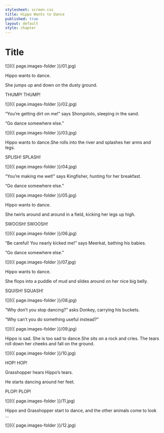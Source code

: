 ```yaml
---
stylesheet: screen.css
title: Hippo Wants to Dance
published: true
layout: default
style: chapter
---
```


# Title

![]({{ page.images-folder }}/01.jpg)

Hippo wants to dance.

She jumps up and down on the dusty ground.

THUMP! THUMP!

![]({{ page.images-folder }}/02.jpg)

“You’re getting dirt on me!” says Shongololo, sleeping in the sand.

“Go dance somewhere else.”

![]({{ page.images-folder }}/03.jpg)

Hippo wants to dance.She rolls into the river and splashes her arms and legs.

SPLISH! SPLASH!

![]({{ page.images-folder }}/04.jpg)

“You’re making me wet!” says Kingfisher, hunting for her breakfast. 

“Go dance somewhere else.”


![]({{ page.images-folder }}/05.jpg)

Hippo wants to dance. 

She twirls around and around in a field, kicking her legs up high.

SWOOSH! SWOOSH!

![]({{ page.images-folder }}/06.jpg)

“Be careful! You nearly kicked me!” says Meerkat, bathing his babies. 

“Go dance somewhere else.”

![]({{ page.images-folder }}/07.jpg)

Hippo wants to dance.

She flops into a puddle of mud and slides around on her nice big belly.

SQUISH! SQUASH!

![]({{ page.images-folder }}/08.jpg)

“Why don’t you stop dancing?” asks Donkey, carrying his buckets. 

“Why can’t you do something useful instead?”

![]({{ page.images-folder }}/09.jpg)

Hippo is sad. She is too sad to dance.She sits on a rock and cries. The tears roll down her cheeks and fall on the ground.

![]({{ page.images-folder }}/10.jpg)

HOP! HOP!

Grasshopper hears Hippo’s tears.

He starts dancing around her feet.

PLOP! PLOP!

![]({{ page.images-folder }}/11.jpg)

Hippo and Grasshopper start to dance, and the other animals come to look ...

![]({{ page.images-folder }}/12.jpg)
